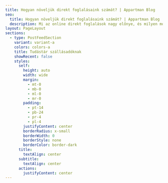 ```yaml
---
title: Hogyan növeljük direkt foglalásaink számát? | Appartman Blog
seo:
  title: Hogyan növeljük direkt foglalásaink számát? | Appartman Blog
  description: Mi az online direkt foglalások nagy előnye, és milyen módszereket érdemes alkalmazni, hogy növeljük az arányát?
layout: PageLayout
sections:
  - type: PostFeedSection
    variant: variant-a
    colors: colors-a
    title: Tudástár szállásadóknak
    showRecent: false
    styles:
      self:
        height: auto
        width: wide
        margin:
          - mt-0
          - mb-0
          - ml-0
          - mr-0
        padding:
          - pt-14
          - pb-24
          - pr-4
          - pl-4
        justifyContent: center
        borderRadius: x-small
        borderWidth: 0
        borderStyle: none
        borderColor: border-dark
      title:
        textAlign: center
      subtitle:
        textAlign: center
      actions:
        justifyContent: center
---
```

